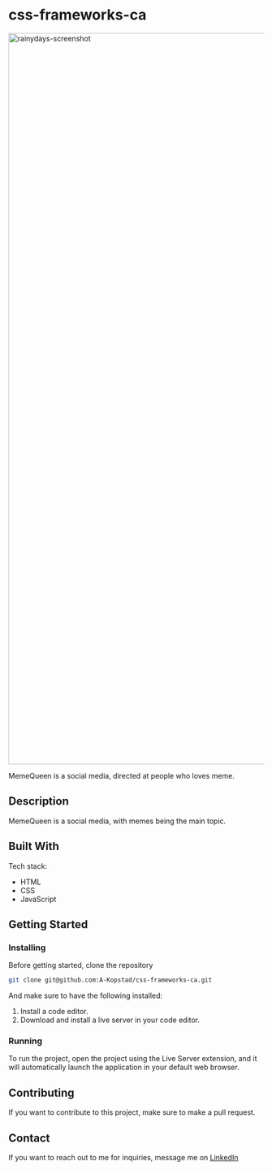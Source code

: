 # css-frameworks-ca
<img width="1441" alt="rainydays-screenshot" src="https://github.com/A-Kopstad/css-frameworks-ca/assets/126067888/9994fe41-913e-4a7e-bf89-8c06ee5e052e">

MemeQueen is a social media, directed at people who loves meme. 

## Description

MemeQueen is a social media, with memes being the main topic. 

## Built With

Tech stack: 
* HTML
* CSS
* JavaScript

## Getting Started

### Installing

Before getting started, clone the repository

```bash
git clone git@github.com:A-Kopstad/css-frameworks-ca.git
```

And make sure to have the following installed:

1. Install a code editor.
2. Download and install a live server in your code editor.

### Running

To run the project, open the project using the Live Server extension, and it will automatically launch the application in your default web browser.
   
## Contributing

If you want to contribute to this project, make sure to make a pull request.

## Contact

If you want to reach out to me for inquiries, message me on [LinkedIn](https://www.linkedin.com/in/alexandra-k-2212a7214/) 

